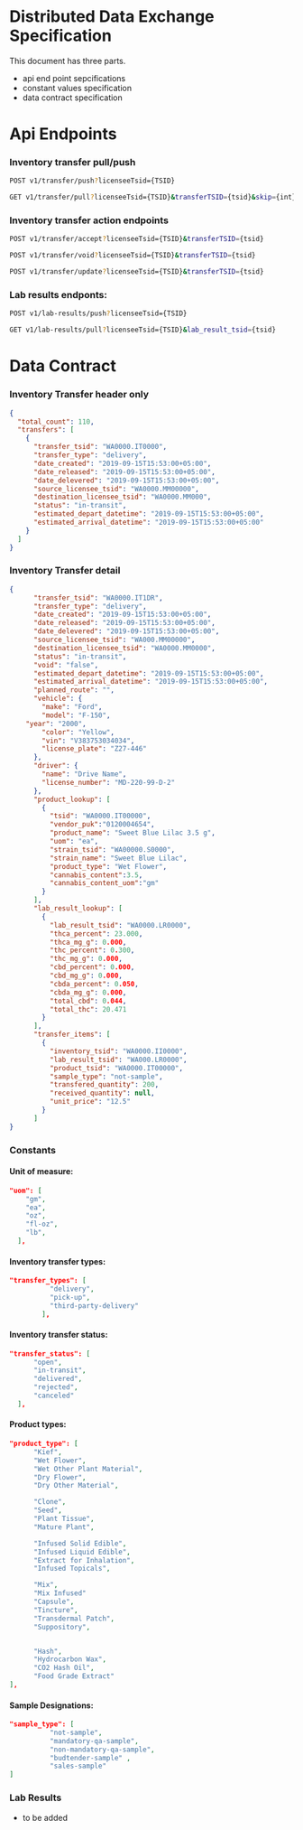 # Distributed Data Exchange Specification


This document has three parts.

  - api end point sepcifications
  - constant values specification
  - data contract specification

# Api Endpoints

### Inventory transfer pull/push

```sh
POST v1/transfer/push?licenseeTsid={TSID}
```
```sh
GET v1/transfer/pull?licenseeTsid={TSID}&transferTSID={tsid}&skip={int}&take={count}&status={status}
```
### Inventory transfer action endpoints
```sh
POST v1/transfer/accept?licenseeTsid={TSID}&transferTSID={tsid}
```
```sh
POST v1/transfer/void?licenseeTsid={TSID}&transferTSID={tsid}
```
```sh
POST v1/transfer/update?licenseeTsid={TSID}&transferTSID={tsid}
```


### Lab results endponts:
```sh
POST v1/lab-results/push?licenseeTsid={TSID}
```
```sh
GET v1/lab-results/pull?licenseeTsid={TSID}&lab_result_tsid={tsid}
```


# Data Contract

### Inventory Transfer header only 

```json
{
  "total_count": 110,
  "transfers": [
    {
      "transfer_tsid": "WA0000.IT0000",
      "transfer_type": "delivery",
      "date_created": "2019-09-15T15:53:00+05:00",
      "date_released": "2019-09-15T15:53:00+05:00",
      "date_delevered": "2019-09-15T15:53:00+05:00",
      "source_licensee_tsid": "WA0000.MM00000",
      "destination_licensee_tsid": "WA0000.MM000",
      "status": "in-transit",      
      "estimated_depart_datetime": "2019-09-15T15:53:00+05:00",
      "estimated_arrival_datetime": "2019-09-15T15:53:00+05:00"
    }
  ]
}
```

### Inventory Transfer detail

```json
{
      "transfer_tsid": "WA0000.IT1DR",
      "transfer_type": "delivery",
      "date_created": "2019-09-15T15:53:00+05:00",
      "date_released": "2019-09-15T15:53:00+05:00",
      "date_delevered": "2019-09-15T15:53:00+05:00",
      "source_licensee_tsid": "WA000.MM00000",
      "destination_licensee_tsid": "WA0000.MM0000",
      "status": "in-transit",
      "void": "false",
      "estimated_depart_datetime": "2019-09-15T15:53:00+05:00",
      "estimated_arrival_datetime": "2019-09-15T15:53:00+05:00",
      "planned_route": "",
      "vehicle": {
    	"make": "Ford",
        "model": "F-150",
	"year": "2000",
        "color": "Yellow",
        "vin": "V383753034034",
        "license_plate": "Z27-446"
      },
      "driver": {
        "name": "Drive Name",
        "license_number": "MD-220-99-D-2"
      },
      "product_lookup": [
        {
          "tsid": "WA0000.IT00000",
          "vendor_puk":"0120004654",
          "product_name": "Sweet Blue Lilac 3.5 g",
          "uom": "ea",
          "strain_tsid": "WA00000.S0000",
          "strain_name": "Sweet Blue Lilac",
          "product_type": "Wet Flower",
          "cannabis_content":3.5,
          "cannabis_content_uom":"gm"
        }
      ],
      "lab_result_lookup": [
        {
          "lab_result_tsid": "WA0000.LR0000",
          "thca_percent": 23.000,
          "thca_mg_g": 0.000,
          "thc_percent": 0.300,
          "thc_mg_g": 0.000,
          "cbd_percent": 0.000,
          "cbd_mg_g": 0.000,
          "cbda_percent": 0.050,
          "cbda_mg_g": 0.000,
          "total_cbd": 0.044,
          "total_thc": 20.471
        }
      ],
      "transfer_items": [
        {
          "inventory_tsid": "WA0000.II0000",
          "lab_result_tsid": "WA000.LR0000",
          "product_tsid": "WA0000.IT00000",
          "sample_type": "not-sample",
          "transfered_quantity": 200,
          "received_quantity": null,
          "unit_price": "12.5"
        }
      ]
}
```

### Constants
#### Unit of measure:
```json
"uom": [
    "gm",
    "ea",
    "oz",
    "fl-oz",
    "lb",
  ],	
```		
#### Inventory transfer types:
```json		
"transfer_types": [
          "delivery",
          "pick-up",
          "third-party-delivery"
        ],
```		
#### Inventory transfer status:
```json	
"transfer_status": [
      "open",
      "in-transit",
      "delivered",
      "rejected",
      "canceled"
  ],

```		
#### Product types:
```json	
"product_type": [	
      "Kief",
      "Wet Flower",
      "Wet Other Plant Material",
      "Dry Flower",
      "Dry Other Material",

      "Clone",
      "Seed",
      "Plant Tissue",
      "Mature Plant",

      "Infused Solid Edible",
      "Infused Liquid Edible",
      "Extract for Inhalation",
      "Infused Topicals",

      "Mix",
      "Mix Infused"
      "Capsule",
      "Tincture",
      "Transdermal Patch",
      "Suppository",


      "Hash",
      "Hydrocarbon Wax",
      "CO2 Hash Oil",
      "Food Grade Extract"
],

```		

#### Sample Designations:
```json						
"sample_type": [	
          "not-sample",
          "mandatory-qa-sample",
          "non-mandatory-qa-sample",
          "budtender-sample" ,
          "sales-sample" 
]
```

### Lab Results 
- to be added

